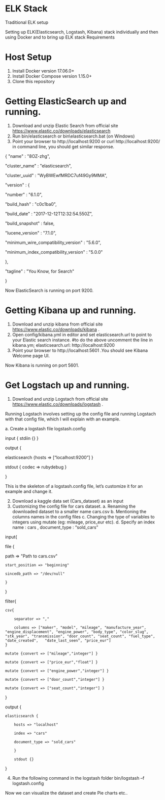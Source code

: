 # ELK Stack

Traditional ELK setup 

Setting up ELK(Elasticsearch, Logstash, Kibana) stack individually and  then using Docker and to bring up ELK stack
Requirements

# Host Setup
1.	Install Docker version 17.06.0+
2.	Install Docker Compose version 1.15.0+
3.	Clone this repository

# Getting ElasticSearch up and running.

1.	Download and unzip Elastic Search from official site https://www.elastic.co/downloads/elasticsearch 
2.	Run bin/elasticsearch or bin\elasticsearch.bat (on Windows)
3.	Point your browser to  http://localhost:9200 or curl http://localhost:9200/   in command line, you should get similar response.



{
  "name" : "8OZ-zhg",
  
  "cluster_name" : "elasticsearch",
  
  "cluster_uuid" : "WyBWEwfMRDC7uf49Gy9MMA",
  
  "version" : {
  
  "number" : "6.1.0",
  
  "build_hash" : "c0c1ba0",
  
  "build_date" : "2017-12-12T12:32:54.550Z",
  
  "build_snapshot" : false,
  
  "lucene_version" : "7.1.0",
  
  "minimum_wire_compatibility_version" : "5.6.0",
  
  "minimum_index_compatibility_version" : "5.0.0"
  
  },
  
  "tagline" : "You Know, for Search"

}

Now ElasticSearch is running on port 9200.


# Getting Kibana up and running.

1.	Download and unzip kibana from official site https://www.elastic.co/downloads/kibana .
2.	Open config/kibana.yml in editor and set elasticsearch.url to point to your Elastic search instance.
#to do the above uncomment the line in kibana.ym;
elasticsearch.url: http://localhost:9200
3.	Point your browser to http://localhost:5601 .You should see Kibana Welcome page UI.

Now Kibana is running on port 5601.


# Get Logstach up and running.

1.	Download and unzip Logstach from official site https://www.elastic.co/downloads/logstash .

Running Logstach involves setting up the config file and running Logstach with that config file, which I will explain with an example. 

a.	Create a logstash file logstash.config

input { stdiin {} }

output {

elasticsearch {hosts => [“localhost:9200”] }

stdout { codec => rubydebug }

}

This is the skeleton of a logstash.config file, let’s customize it for an example and change it.

2.	Download a kaggle data set (Cars_dataset) as an input 
3.	Customizing the config file for cars dataset.
a.	Renaming the downloaded dataset to a smaller name cars.csv
b.	Mentioning the columns names in the config files
c.	Changing the type of variables to integers using mutate (eg: mileage,
price_eur etc).
d.	Specify an index name : cars , document_type : “sold_cars”


input{

file {

path => "Path to cars.csv"

	start_position => "beginning"

	sincedb_path => "/dev/null"
	
	}

}

filter{

	csv{
	
		separator => ","
		
		columns => ["maker", "model", "mileage", "manufacture_year", "engine_displacement", "engine_power", "body_type", "color_slug", "stk_year", "transmission", "door_count", "seat_count", "fuel_type", "date_created",   "date_last_seen", "price_eur"]
	}
	
	mutate {convert => ["mileage","integer"] }
	
	mutate {convert => ["price_eur","float"] }
	
	mutate {convert => ["engine_power","integer"] }
	
	mutate {convert => ["door_count","integer"] }
	
	mutate {convert => ["seat_count","integer"] }

}


output {

	elasticsearch {
	
		hosts => "localhost"
		
		index => "cars"
		
		document_type => "sold_cars"
		
		}
		
		stdout {}

}


4.	Run the following command in the logstash folder
bin/logstash –f logstash.config

Now we can visualize the dataset and create Pie charts etc..
	

	
